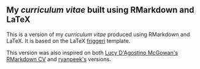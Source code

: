 ## My *curriculum vitae* built using RMarkdown and LaTeX
This is a version of my *curriculum vitae* produced using RMarkdown and LaTeX. It is based on the LaTeX [friggeri](https://www.latextemplates.com/template/friggeri-resume-cv) template. 

This version was also inspired on both [Lucy D'Agostino McGowan's RMarkdown CV](https://github.com/LucyMcGowan/rmd-cv) and [ryanpeek's](https://github.com/ryanpeek/markdown_cv) versions.
